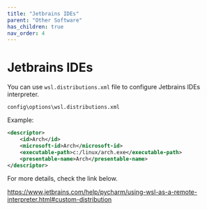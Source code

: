```yaml
---
title: "Jetbrains IDEs"
parent: "Other Software"
has_children: true
nav_order: 4
---
```


# Jetbrains IDEs
You can use `wsl.distributions.xml` file to configure Jetbrains IDEs interpreter.

`config\options\wsl.distributions.xml`

Example:
```xml
<descriptor>
    <id>Arch</id>
    <microsoft-id>Arch</microsoft-id>
    <executable-path>c:/linux/arch.exe</executable-path>
    <presentable-name>Arch</presentable-name>
</descriptor>
```

For more details, check the link below.

https://www.jetbrains.com/help/pycharm/using-wsl-as-a-remote-interpreter.html#custom-distribution
